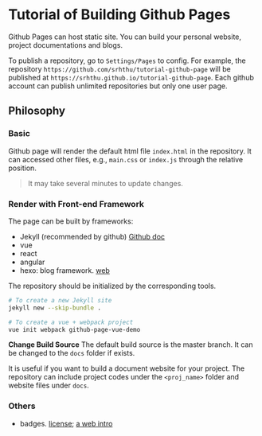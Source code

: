 # Tutorial of Building Github Pages
Github Pages can host static site. You can build your personal website, project documentations and blogs.

To publish a repository, go to `Settings/Pages` to config. For example, the repository `https://github.com/srhthu/tutorial-github-page` will be published at `https://srhthu.github.io/tutorial-github-page`. Each github account can publish unlimited repositories but only one user page.

## Philosophy
### Basic
Github page will render the default html file `index.html` in the repository. It can accessed other files, e.g., `main.css` or `index.js` through the relative position.

> It may take several minutes to update changes.

### Render with Front-end Framework
The page can be built by frameworks:
- Jekyll (recommended by github) [Github doc](https://docs.github.com/en/pages/setting-up-a-github-pages-site-with-jekyll/creating-a-github-pages-site-with-jekyll)
- vue
- react
- angular
- hexo: blog framework. [web](https://hexo.io/index.html)

The repository should be initialized by the corresponding tools.
```Bash
# To create a new Jekyll site
jekyll new --skip-bundle .

# To create a vue + webpack project
vue init webpack github-page-vue-demo
```

**Change Build Source**
The default build source is the master branch. It can be changed to the `docs` folder if exists.

It is useful if you want to build a document website for your project. The repository can include project codes under the `<proj_name>` folder and website files under `docs`.

### Others
- badges. [license](https://gist.github.com/lukas-h/2a5d00690736b4c3a7ba); [a web intro](https://www.freecodecamp.org/news/how-to-use-badges-to-stop-feeling-like-a-noob-d4e6600d37d2/)